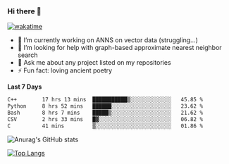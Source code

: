 ### Hi there 👋

[![wakatime](https://wakatime.com/badge/user/8906da98-c623-4aff-ac00-99cb42e09b38.svg)](https://wakatime.com/@8906da98-c623-4aff-ac00-99cb42e09b38)

- 🔭 I’m currently working on ANNS on vector data (struggling...)
- 🤔 I’m looking for help with graph-based approximate nearest neighbor search
- 💬 Ask me about any project listed on my repositories
- ⚡ Fun fact: loving ancient poetry


**Last 7 Days**
<!--START_SECTION:waka-->

```txt
C++        17 hrs 13 mins  ███████████▒░░░░░░░░░░░░░   45.85 %
Python     8 hrs 52 mins   ██████░░░░░░░░░░░░░░░░░░░   23.62 %
Bash       8 hrs 7 mins    █████▒░░░░░░░░░░░░░░░░░░░   21.62 %
CSV        2 hrs 33 mins   █▓░░░░░░░░░░░░░░░░░░░░░░░   06.82 %
C          41 mins         ▒░░░░░░░░░░░░░░░░░░░░░░░░   01.86 %
```

<!--END_SECTION:waka-->

![Anurag's GitHub stats](https://github-readme-stats.vercel.app/api?username=matchyc&count_private=true&show_icons=true&theme=vue)

[![Top Langs](https://github-readme-stats.vercel.app/api/top-langs/?username=matchyc&langs_count=4&&hide=perl,raku,html,javascript,shell,roff,prolog)](https://github.com/anuraghazra/github-readme-stats)
